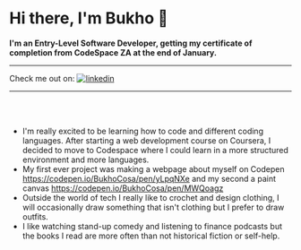 # Hi there, I'm Bukho 👋

<b> I'm an Entry-Level Software Developer, getting my certificate of completion from CodeSpace ZA at the end of January. </b>
<hr>
Check me out on:     <a href="https://www.linkedin.com/in/bukho-cosa/"><img src="https://img.shields.io/badge/LinkedIn-0077B5?style=for-the-badge&logo=linkedin&logoColor=white" alt="linkedin"></a>
<hr>
<br>
<br>





<!--
**Bukho-Cosa/Bukho-Cosa** is a ✨ _special_ ✨ repository because its `README.md` (this file) appears on your GitHub profile.

Here are some ideas to get you started:

- 🔭 I’m currently working on ...
- 🌱 I’m currently learning ...
- 👯 I’m looking to collaborate on ...
- 🤔 I’m looking for help with ...
- 💬 Ask me about ...
- 📫 How to reach me: ...
- 😄 Pronouns: ...
- ⚡ Fun fact: ...
-->


- I'm really excited to be learning how to code and different coding languages. After starting a web development course on Coursera, I decided to move to Codespace where I could learn in a more structured environment and more languages.
- My first ever project was making a webpage about myself on Codepen https://codepen.io/BukhoCosa/pen/yLpqNXe and my second a paint canvas https://codepen.io/BukhoCosa/pen/MWQoagz
- Outside the world of tech I really like to crochet and design clothing, I will occasionally draw something that isn't clothing but I prefer to draw outfits.
- I like watching stand-up comedy and listening to finance podcasts but the books I read are more often than not historical fiction or self-help. 
